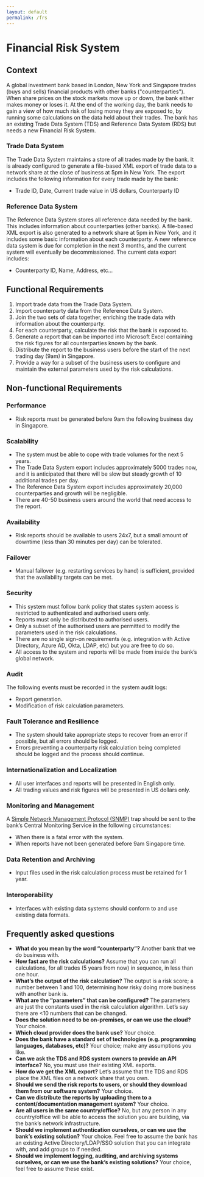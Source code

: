 ```yaml
---
layout: default
permalink: /frs
---
```


# Financial Risk System

## Context
   
A global investment bank based in London, New York and Singapore trades (buys and sells)
financial products with other banks ("counterparties"). When share prices on the stock
markets move up or down, the bank either makes money or loses it. At the end of the working
day, the bank needs to gain a view of how much risk of losing money they are exposed to, by
running some calculations on the data held about their trades. The bank has an existing Trade
Data System (TDS) and Reference Data System (RDS) but needs a new Financial Risk System.

### Trade Data System

The Trade Data System maintains a store of all trades made by the bank. It is already
configured to generate a file-based XML export of trade data to a network share at the close
of business at 5pm in New York. The export includes the following information for every trade
made by the bank:

- Trade ID, Date, Current trade value in US dollars, Counterparty ID

### Reference Data System

The Reference Data System stores all reference data needed by the bank. This includes
information about counterparties (other banks). A file-based XML export is also generated to
a network share at 5pm in New York, and it includes some basic information about each
counterparty. A new reference data system is due for completion in the next 3 months, and
the current system will eventually be decommissioned. The current data export includes:

- Counterparty ID, Name, Address, etc...

## Functional Requirements

1. Import trade data from the Trade Data System.
2. Import counterparty data from the Reference Data System.
3. Join the two sets of data together, enriching the trade data with information about the counterparty.
4. For each counterparty, calculate the risk that the bank is exposed to.
5. Generate a report that can be imported into Microsoft Excel containing the risk figures for all counterparties known by the bank.
6. Distribute the report to the business users before the start of the next trading day (9am) in Singapore.
7. Provide a way for a subset of the business users to configure and maintain the external parameters used by the risk calculations.

## Non-functional Requirements

### Performance
- Risk reports must be generated before 9am the following business day in Singapore.

### Scalability
- The system must be able to cope with trade volumes for the next 5 years.
- The Trade Data System export includes approximately 5000 trades now, and it is anticipated that there will be slow but steady growth of 10 additional trades per day.
- The Reference Data System export includes approximately 20,000 counterparties and growth will be negligible.
- There are 40-50 business users around the world that need access to the report.

### Availability
- Risk reports should be available to users 24x7, but a small amount of downtime (less than 30 minutes per day) can be tolerated.

### Failover
- Manual failover (e.g. restarting services by hand) is sufficient, provided that the availability targets can be met.

### Security
- This system must follow bank policy that states system access is restricted to authenticated and authorised users only.
- Reports must only be distributed to authorised users.
- Only a subset of the authorised users are permitted to modify the parameters used in the risk calculations.
- There are no single sign-on requirements (e.g. integration with Active Directory, Azure AD, Okta, LDAP, etc) but you are free to do so.
- All access to the system and reports will be made from inside the bank’s global network.

### Audit

The following events must be recorded in the system audit logs:
- Report generation.
- Modification of risk calculation parameters.

### Fault Tolerance and Resilience
- The system should take appropriate steps to recover from an error if possible, but all errors should be logged.
- Errors preventing a counterparty risk calculation being completed should be logged and the process should continue.

### Internationalization and Localization
- All user interfaces and reports will be presented in English only.
- All trading values and risk figures will be presented in US dollars only.

### Monitoring and Management
A [Simple Network Management Protocol (SNMP)](https://en.wikipedia.org/wiki/Simple_Network_Management_Protocol) trap should be sent to the bank’s Central Monitoring Service in the following circumstances:
  - When there is a fatal error with the system.
  - When reports have not been generated before 9am Singapore time.

### Data Retention and Archiving
- Input files used in the risk calculation process must be retained for 1 year.

### Interoperability
- Interfaces with existing data systems should conform to and use existing data formats.

## Frequently asked questions
- __What do you mean by the word “counterparty”?__ Another bank that we do business with.
- __How fast are the risk calculations?__ Assume that you can run all calculations, for all trades (5 years from now) in sequence, in less than one hour.
- __What’s the output of the risk calculation?__ The output is a risk score; a number between 1 and 100, determining how risky doing more business with another bank is.
- __What are the “parameters” that can be configured?__ The parameters are just the constants used in the risk calculation algorithm. Let’s say there are <10 numbers that can be changed.
- __Does the solution need to be on-premises, or can we use the cloud?__ Your choice.
- __Which cloud provider does the bank use?__ Your choice.
- __Does the bank have a standard set of technologies (e.g. programming languages, databases, etc)?__ Your choice; make any assumptions you like.
- __Can we ask the TDS and RDS system owners to provide an API interface?__ No, you must use their existing XML exports.
- __How do we get the XML export?__ Let’s assume that the TDS and RDS place the XML files on a network share that you own.
- __Should we send the risk reports to users, or should they download them from our software system?__ Your choice.
- __Can we distribute the reports by uploading them to a content/documentation management system?__ Your choice.
- __Are all users in the same country/office?__ No, but any person in any country/office will be able to access the solution you are building, via the bank’s network infrastructure.
- __Should we implement authentication ourselves, or can we use the bank’s existing solution?__ Your choice. Feel free to assume the bank has an existing Active Directory/LDAP/SSO solution that you can integrate with, and add groups to if needed.
- __Should we implement logging, auditing, and archiving systems ourselves, or can we use the bank’s existing solutions?__ Your choice, feel free to assume these exist.